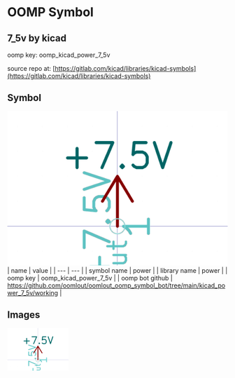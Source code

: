 # OOMP Symbol  
## 7_5v  by kicad  
  
oomp key: oomp_kicad_power_7_5v  
  
source repo at: [https://gitlab.com/kicad/libraries/kicad-symbols](https://gitlab.com/kicad/libraries/kicad-symbols)  
## Symbol  
  
[![working.png](working_600.png)](working.png)  
| name | value | 
| --- | --- | 
| symbol name | power | 
| library name | power | 
| oomp key | oomp_kicad_power_7_5v | 
| oomp bot github | https://github.com/oomlout/oomlout_oomp_symbol_bot/tree/main/kicad_power_7_5v/working | 
## Images  
  
[![working.png](working_140.png)](working.png)  
